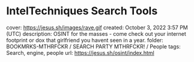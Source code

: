 # IntelTechniques Search Tools

cover: https://jesus.sh/images/rave.gif
created: October 3, 2022 3:57 PM (UTC)
description: OSINT for the masses - come check out your internet footprint or dox that girlfriend you havent seen in a year.
folder: BOOKMRKS-MTHRFCKR / SEARCH PARTY MTHRFCKR! / People
tags: Search, engine, people
url: https://jesus.sh/osint/index.html